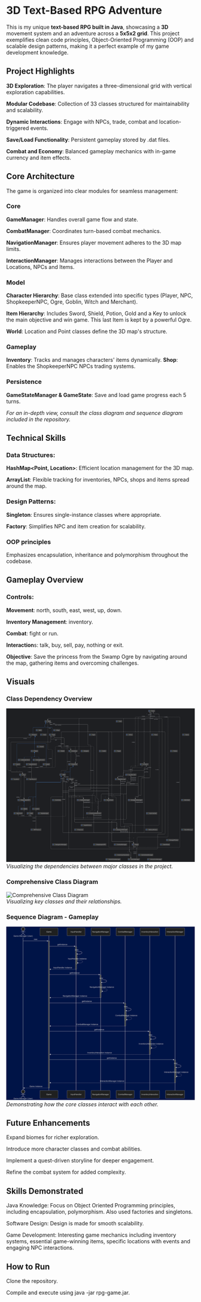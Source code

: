 # 3D Text-Based RPG Adventure

This is my unique **text-based RPG built in Java**, showcasing a **3D** movement system and an adventure across a **5x5x2 grid**. This project exemplifies clean code principles, Object-Oriented Programming (OOP) and scalable design patterns, making it a perfect example of my game development knowledge.

## Project Highlights

**3D Exploration**: The player navigates a three-dimensional grid with vertical exploration capabilities.

**Modular Codebase**: Collection of 33 classes structured for maintainability and scalability.

**Dynamic Interactions**: Engage with NPCs, trade, combat and location-triggered events.

**Save/Load Functionality**: Persistent gameplay stored by .dat files.

**Combat and Economy**: Balanced gameplay mechanics with in-game currency and item effects.

## Core Architecture

 The game is organized into clear modules for seamless management:
### Core

**GameManager**: Handles overall game flow and state.

**CombatManager**: Coordinates turn-based combat mechanics.

**NavigationManager**: Ensures player movement adheres to the 3D map limits.

**InteractionManager**: Manages interactions between the Player and Locations, NPCs and Items.

### Model

**Character Hierarchy**: Base class extended into specific types (Player, NPC, ShopkeeperNPC, Ogre, Goblin, Witch and Merchant).

**Item Hierarchy**: Includes Sword, Shield, Potion, Gold and a Key to unlock the main objective and win game. This last Item is kept by a powerful Ogre.

**World**: Location and Point classes define the 3D map's structure.

### Gameplay

**Inventory**: Tracks and manages characters' items dynamically.
**Shop**: Enables the ShopkeeperNPC NPCs trading systems.

### Persistence

**GameStateManager & GameState**: Save and load game progress each 5 turns.

*For an in-depth view, consult the class diagram and sequence diagram included in the repository.*

## Technical Skills

### Data Structures:
**HashMap<Point, Location>**: Efficient location management for the 3D map.

**ArrayList**: Flexible tracking for inventories, NPCs, shops and items spread around the map.

### Design Patterns:
**Singleton**: Ensures single-instance classes where appropriate.

**Factory**: Simplifies NPC and item creation for scalability.

### OOP principles
Emphasizes encapsulation, inheritance and polymorphism throughout the codebase.

## Gameplay Overview

### Controls:
**Movement**: north, south, east, west, up, down.

**Inventory Management**: inventory.

**Combat**: fight or run.

**Interaction**s: talk, buy, sell, pay, nothing or exit.

**Objective**: Save the princess from the Swamp Ogre by navigating around the map, gathering items and overcoming challenges.

## Visuals

### Class Dependency Overview
![Class Dependency Overview](docs/Class_Dependency_Overview.png)  
*Visualizing the dependencies between major classes in the project.*

### Comprehensive Class Diagram
![Comprehensive Class Diagram](docs/Comprehensive_Class_Diagram.png)  
*Visualizing key classes and their relationships.*

### Sequence Diagram - Gameplay
![Sequence Diagram](docs/Sequence_Diagram_Game_Class.png)  
*Demonstrating how the core classes interact with each other.*

## Future Enhancements

Expand biomes for richer exploration.

Introduce more character classes and combat abilities.

Implement a quest-driven storyline for deeper engagement.

Refine the combat system for added complexity.

## Skills Demonstrated

Java Knowledge: Focus on Object Oriented Programming principles, including encapsulation, polymorphism. Also used factories and singletons.

Software Design: Design is made for smooth scalability.

Game Development: Interesting game mechanics including inventory systems, essential game-winning items, specific locations with events and engaging NPC interactions.

## How to Run

Clone the repository.

Compile and execute using java -jar rpg-game.jar.
